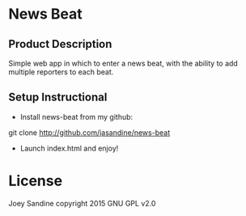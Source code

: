 News Beat
============
Product Description
-------------------

Simple web app in which to enter a news beat, with the ability to add multiple reporters to each beat.


Setup Instructional
-------------------

- Install news-beat from my github:

git clone http://github.com/jasandine/news-beat

- Launch index.html and enjoy!


License
=======
Joey Sandine copyright 2015 GNU GPL v2.0

